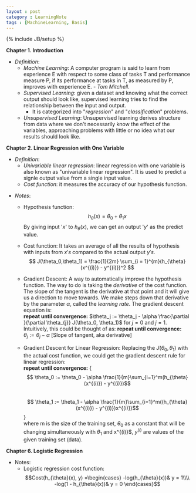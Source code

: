```yaml
---
layout : post
category : LearningNote
tags : [MachineLearning, Basis]
---
```

{% include JB/setup %}

**Chapter 1. Introduction**

- *Definition*:
    + *Machine Learning*: A computer program is said to learn from experience E with respect to some class of tasks T and performance measure P, if its performance at tasks in T, as measured by P, improves with experience E. - *Tom Mitchell*.
    + *Supervised Learning*: given a dataset and knowing what the correct output should look like, supervised learning tries to find the relationship between the input and output.
        * It is categorized into "*regression*" and "*classification*" problems.
    + *Unsupervised Learning*: Unsupervised learning derives structure from data where we don't necessarily know the effect of the variables, approaching problems with little or no idea what our results should look like.
    
**Chapter 2. Linear Regression with One Variable**

- *Definition*:
    + *Univariable linear regression*: linear regression with one variable is also known as "univariable linear regression". It is used to predict a signle output value from a single input value.
    + *Cost function*: it measures the accuracy of our hypothesis function. 

<!--more-->

- *Notes*:
    + Hypothesis function:
        $$ h_{\theta}(x) = \theta_0 + \theta_1 x$$
        By giving input '$x$' to $h_{\theta}(x)$, we can get an output '$y$' as the predict value.

    + Cost function: It takes an average of all the results of hypothesis with inputs from $x's$ compared to the actual output $y's$. 
        $$ J(\theta_0,\theta_1) = \frac{1}{2m} \sum_{i = 1}^{m}(h_{\theta}(x^{(i)}) - y^{(i)})^2 $$
    + Gradient Descent: A way to automatically improve the hypothesis function. The way to do is taking the *derivative* of the cost function. The slope of the tangent is the derivative at that point and it will give us a direction to move towards. We make steps down that derivative by the parameter $\alpha$, called the *learning rate*. The gradient descent equation is:</br>
        **repeat until convergence:**
        $\theta_j := \theta_j - \alpha \frac{\partial }{\partial \theta_{j}} J(\theta_0, \theta_1)$ for  $j = 0$ and $j = 1$.
        Intuitively, this could be thought of as:
        **repeat until convergence:**
        $\theta_j := \theta_j - \alpha$ [Slope of tangent, aka derivative]
    + Gradient Descent for Linear Regression: Replacing the $J(\theta_0, \theta_1)$ with the actual cost function, we could get the gradient descent rule for linear regression:</br>
        **repeat until convergence:**
        {</br>
           $$ \theta_0 := \theta_0 - \alpha \frac{1}{m}\sum_{i=1}^m(h_{\theta}(x^{(i)}) - y^{(i)})$$
        </br>
           $$ \theta_1 := \theta_1 - \alpha \frac{1}{m}\sum_{i=1}^m((h_{\theta}(x^{(i)}) - y^{(i)})x^{(i)})$$
        } </br>
        where m is the size of the training set, $\theta_0$ as a constant that will be changing simultaneously with $\theta_1$ and 
        x^{(i)}$, $y^{(i)}$ are values of the given training set (data).

**Chapter 6. Logistic Regression**

- Notes:
    + Logistic regression cost function:
    $$Cost(h_{\theta}(x), y) =\begin{cases} -log(h_{\theta}(x))& y = 1\\\\
    -log(1 - h_{\theta}(x))& y = 0 
    \end{cases}$$
